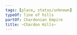 ```yaml
---
tags: [place, status/unknown]
typeOf: line of hills
partOf: Chardonian Empire
title: ~Chardon Hills~
---
```



